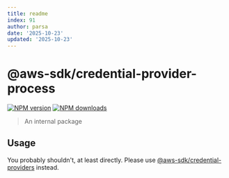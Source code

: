 ```yaml
---
title: readme
index: 91
author: parsa
date: '2025-10-23'
updated: '2025-10-23'
---
```

# @aws-sdk/credential-provider-process

[![NPM version](https://img.shields.io/npm/v/@aws-sdk/credential-provider-process/latest.svg)](https://www.npmjs.com/package/@aws-sdk/credential-provider-process)
[![NPM downloads](https://img.shields.io/npm/dm/@aws-sdk/credential-provider-process.svg)](https://www.npmjs.com/package/@aws-sdk/credential-provider-process)

> An internal package

## Usage

You probably shouldn't, at least directly. Please use [@aws-sdk/credential-providers](https://www.npmjs.com/package/@aws-sdk/credential-providers)
instead.
